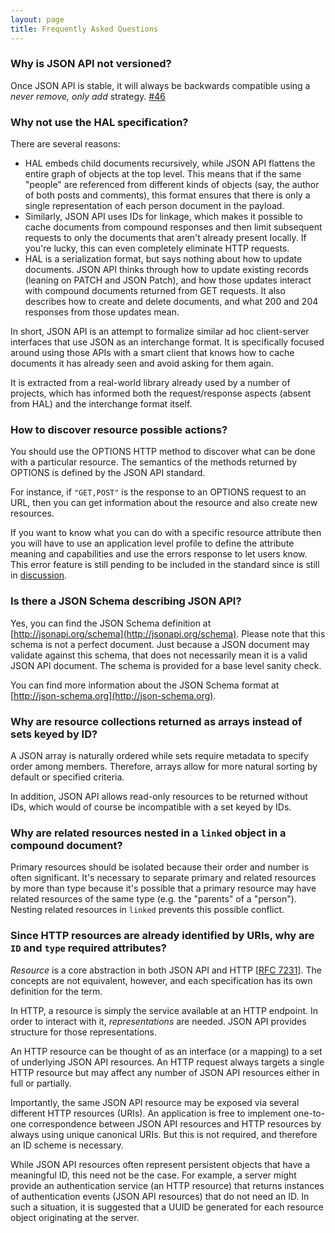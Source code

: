 ```yaml
---
layout: page
title: Frequently Asked Questions
---
```


### Why is JSON API not versioned? <a href="#why-is-json-api-not-versioned" id="why-is-json-api-not-versioned" class="headerlink"></a>

Once JSON API is stable, it will always be backwards compatible using a _never
remove, only add_ strategy.
[#46](https://github.com/json-api/json-api/issues/46)

### Why not use the HAL specification? <a href="#why-not-use-the-hal-specification" id="why-not-use-the-hal-specification" class="headerlink"></a>

There are several reasons:

* HAL embeds child documents recursively, while JSON API flattens the entire
graph of objects at the top level. This means that if the same "people" are
referenced from different kinds of objects (say, the author of both posts and
comments), this format ensures that there is only a single representation of
each person document in the payload.
* Similarly, JSON API uses IDs for linkage, which makes it possible to cache
documents from compound responses and then limit subsequent requests to only
the documents that aren't already present locally. If you're lucky, this can
even completely eliminate HTTP requests.
* HAL is a serialization format, but says nothing about how to update
documents. JSON API thinks through how to update existing records (leaning on
PATCH and JSON Patch), and how those updates interact with compound documents
returned from GET requests. It also describes how to create and delete
documents, and what 200 and 204 responses from those updates mean.

In short, JSON API is an attempt to formalize similar ad hoc client-server
interfaces that use JSON as an interchange format. It is specifically focused
around using those APIs with a smart client that knows how to cache documents it
has already seen and avoid asking for them again.

It is extracted from a real-world library already used by a number of projects,
which has informed both the request/response aspects (absent from HAL) and the
interchange format itself.

### How to discover resource possible actions? <a href="#how-to-discover-resource-possible-actions" id="how-to-discover-resource-possible-actions" class="headerlink"></a>

You should use the OPTIONS HTTP method to discover what can be done with a
particular resource. The semantics of the methods returned by OPTIONS is defined
by the JSON API standard.

For instance, if `"GET,POST"` is the response to an OPTIONS request to an URL,
then you can get information about the resource and also create new resources.

If you want to know what you can do with a specific resource attribute then
you will have to use an application level profile to define the attribute meaning
and capabilities and use the errors response to let users know. This error feature
is still pending to be included in the standard since is still in
[discussion](https://github.com/json-api/json-api/issues/7).

### Is there a JSON Schema describing JSON API? <a href="#is-there-a-json-schema-describing-json-api" id="is-there-a-json-schema-describing-json-api" class="headerlink"></a>

Yes, you can find the JSON Schema definition at
[http://jsonapi.org/schema](http://jsonapi.org/schema). Please note that this
schema is not a perfect document. Just because a JSON document may validate
against this schema, that does not necessarily mean it is a valid JSON API
document. The schema is provided for a base level sanity check.

You can find more information about the JSON Schema format at
[http://json-schema.org](http://json-schema.org).

### Why are resource collections returned as arrays instead of sets keyed by ID?

A JSON array is naturally ordered while sets require metadata to specify order
among members. Therefore, arrays allow for more natural sorting by default or
specified criteria.

In addition, JSON API allows read-only resources to be returned without IDs,
which would of course be incompatible with a set keyed by IDs.

### Why are related resources nested in a `linked` object in a compound document?

Primary resources should be isolated because their order and number is often
significant. It's necessary to separate primary and related resources by more
than type because it's possible that a primary resource may have related
resources of the same type (e.g. the "parents" of a "person"). Nesting related
resources in `linked` prevents this possible conflict.

### Since HTTP resources are already identified by URIs, why are `ID` and `type` required attributes? <a href="#resources-ids" id="resources-ids" class="headerlink"></a>

*Resource* is a core abstraction in both JSON API and HTTP [[RFC
7231](https://tools.ietf.org/html/rfc7231)]. The concepts are not equivalent,
however, and each specification has its own definition for the term.

In HTTP, a resource is simply the service available at an HTTP endpoint. In order
to interact with it, *representations* are needed. JSON API provides structure
for those representations.

An HTTP resource can be thought of as an interface (or a mapping) to a set of
underlying JSON API resources. An HTTP request always targets a single HTTP
resource but may affect any number of JSON API resources either in full or
partially.

Importantly, the same JSON API resource may be exposed via several different HTTP
resources (URIs). An application is free to implement one-to-one correspondence
between JSON API resources and HTTP resources by always using unique canonical
URIs. But this is not required, and therefore an ID scheme is necessary.

While JSON API resources often represent persistent objects that have a
meaningful ID, this need not be the case. For example, a server might provide an
authentication service (an HTTP resource) that returns instances of
authentication events (JSON API resources) that do not need an ID. In such a
situation, it is suggested that a UUID be generated for each resource object
originating at the server.
